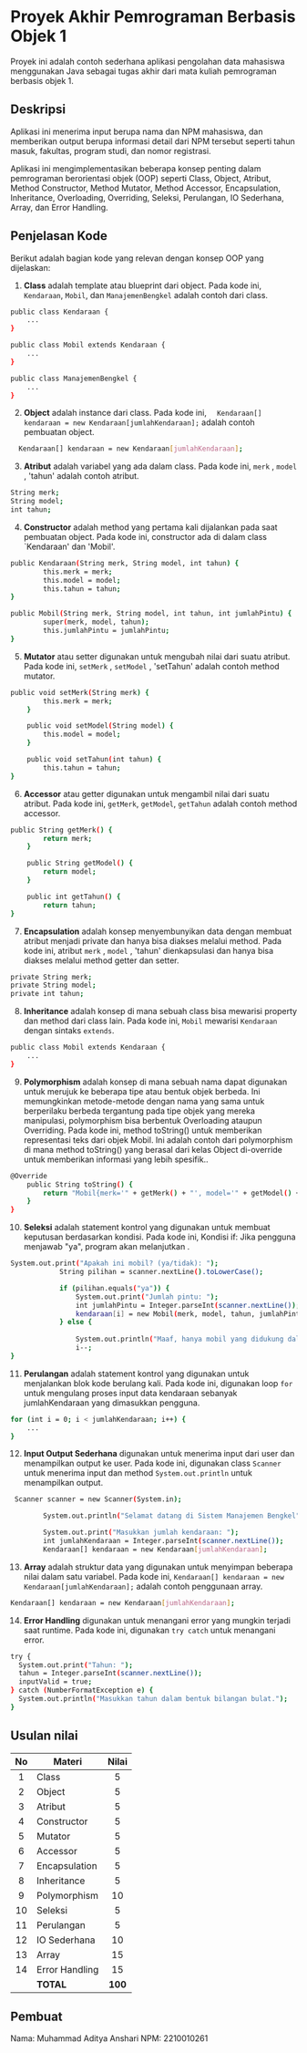 # Proyek Akhir Pemrograman Berbasis Objek 1

Proyek ini adalah contoh sederhana aplikasi pengolahan data mahasiswa menggunakan Java sebagai tugas akhir dari mata kuliah pemrograman berbasis objek 1.

## Deskripsi

Aplikasi ini menerima input berupa nama dan NPM mahasiswa, dan memberikan output berupa informasi detail dari NPM tersebut seperti tahun masuk, fakultas, program studi, dan nomor registrasi.

Aplikasi ini mengimplementasikan beberapa konsep penting dalam pemrograman berorientasi objek (OOP) seperti Class, Object, Atribut, Method Constructor, Method Mutator, Method Accessor, Encapsulation, Inheritance, Overloading, Overriding, Seleksi, Perulangan, IO Sederhana, Array, dan Error Handling.

## Penjelasan Kode

Berikut adalah bagian kode yang relevan dengan konsep OOP yang dijelaskan:

1. **Class** adalah template atau blueprint dari object. Pada kode ini, `Kendaraan`, `Mobil`, dan `ManajemenBengkel` adalah contoh dari class.

```bash
public class Kendaraan {
    ...
}

public class Mobil extends Kendaraan {
    ...
}

public class ManajemenBengkel {
    ...
}
```

2. **Object** adalah instance dari class. Pada kode ini, `  Kendaraan[] kendaraan = new Kendaraan[jumlahKendaraan];` adalah contoh pembuatan object.

```bash
  Kendaraan[] kendaraan = new Kendaraan[jumlahKendaraan];
```

3. **Atribut** adalah variabel yang ada dalam class. Pada kode ini, `merk` , `model` , 'tahun' adalah contoh atribut.

```bash
String merk;
String model;
int tahun;
```

4. **Constructor** adalah method yang pertama kali dijalankan pada saat pembuatan object. Pada kode ini, constructor ada di dalam class `Kendaraan' dan 'Mobil'.

```bash
public Kendaraan(String merk, String model, int tahun) {
        this.merk = merk;
        this.model = model;
        this.tahun = tahun;
}

public Mobil(String merk, String model, int tahun, int jumlahPintu) {
        super(merk, model, tahun);
        this.jumlahPintu = jumlahPintu;
}
```

5. **Mutator** atau setter digunakan untuk mengubah nilai dari suatu atribut. Pada kode ini, `setMerk` , `setModel` , 'setTahun' adalah contoh method mutator.

```bash
public void setMerk(String merk) {
        this.merk = merk;
    }

    public void setModel(String model) {
        this.model = model;
    }

    public void setTahun(int tahun) {
        this.tahun = tahun;
}
```

6. **Accessor** atau getter digunakan untuk mengambil nilai dari suatu atribut. Pada kode ini, `getMerk`, `getModel`, `getTahun` adalah contoh method accessor.

```bash
public String getMerk() {
        return merk;
    }

    public String getModel() {
        return model;
    }

    public int getTahun() {
        return tahun;
}
```

7. **Encapsulation** adalah konsep menyembunyikan data dengan membuat atribut menjadi private dan hanya bisa diakses melalui method. Pada kode ini, atribut `merk` , `model` , 'tahun' dienkapsulasi dan hanya bisa diakses melalui method getter dan setter.

```bash
private String merk;
private String model;
private int tahun;
```

8. **Inheritance** adalah konsep di mana sebuah class bisa mewarisi property dan method dari class lain. Pada kode ini, `Mobil` mewarisi `Kendaraan` dengan sintaks `extends`.

```bash
public class Mobil extends Kendaraan {
    ...
}
```

9. **Polymorphism** adalah konsep di mana sebuah nama dapat digunakan untuk merujuk ke beberapa tipe atau bentuk objek berbeda. Ini memungkinkan metode-metode dengan nama yang sama untuk berperilaku berbeda tergantung pada tipe objek yang mereka manipulasi, polymorphism bisa berbentuk Overloading ataupun Overriding. Pada kode ini, method toString() untuk memberikan representasi teks dari objek Mobil. Ini adalah contoh dari polymorphism di mana method toString() yang berasal dari kelas Object di-override untuk memberikan informasi yang lebih spesifik..

```bash
@Override
    public String toString() {
        return "Mobil{merk='" + getMerk() + "', model='" + getModel() + "', tahun=" + getTahun() + ", jumlahPintu=" + jumlahPintu + "}";
    }
}
```

10. **Seleksi** adalah statement kontrol yang digunakan untuk membuat keputusan berdasarkan kondisi. Pada kode ini, Kondisi if: Jika pengguna menjawab "ya", program akan melanjutkan .

```bash
System.out.print("Apakah ini mobil? (ya/tidak): ");
            String pilihan = scanner.nextLine().toLowerCase();

            if (pilihan.equals("ya")) {
                System.out.print("Jumlah pintu: ");
                int jumlahPintu = Integer.parseInt(scanner.nextLine());
                kendaraan[i] = new Mobil(merk, model, tahun, jumlahPintu);
            } else {
                
                System.out.println("Maaf, hanya mobil yang didukung dalam contoh ini.");
                i--; 
}
```

11. **Perulangan** adalah statement kontrol yang digunakan untuk menjalankan blok kode berulang kali. Pada kode ini, digunakan loop `for` untuk mengulang proses input data kendaraan sebanyak jumlahKendaraan yang dimasukkan pengguna.

```bash
for (int i = 0; i < jumlahKendaraan; i++) {
    ...
}
```

12. **Input Output Sederhana** digunakan untuk menerima input dari user dan menampilkan output ke user. Pada kode ini, digunakan class `Scanner` untuk menerima input dan method `System.out.println` untuk menampilkan output.

```bash
 Scanner scanner = new Scanner(System.in);

        System.out.println("Selamat datang di Sistem Manajemen Bengkel");

        System.out.print("Masukkan jumlah kendaraan: ");
        int jumlahKendaraan = Integer.parseInt(scanner.nextLine());
        Kendaraan[] kendaraan = new Kendaraan[jumlahKendaraan];
```

13. **Array** adalah struktur data yang digunakan untuk menyimpan beberapa nilai dalam satu variabel. Pada kode ini, `Kendaraan[] kendaraan = new Kendaraan[jumlahKendaraan];` adalah contoh penggunaan array.

```bash
Kendaraan[] kendaraan = new Kendaraan[jumlahKendaraan];
```

14. **Error Handling** digunakan untuk menangani error yang mungkin terjadi saat runtime. Pada kode ini, digunakan `try catch` untuk menangani error.

```bash
try {
  System.out.print("Tahun: ");
  tahun = Integer.parseInt(scanner.nextLine());
  inputValid = true;
} catch (NumberFormatException e) {
  System.out.println("Masukkan tahun dalam bentuk bilangan bulat.");
}
```

## Usulan nilai

| No  | Materi         |  Nilai  |
| :-: | -------------- | :-----: |
|  1  | Class          |    5    |
|  2  | Object         |    5    |
|  3  | Atribut        |    5    |
|  4  | Constructor    |    5    |
|  5  | Mutator        |    5    |
|  6  | Accessor       |    5    |
|  7  | Encapsulation  |    5    |
|  8  | Inheritance    |    5    |
|  9  | Polymorphism   |   10    |
| 10  | Seleksi        |    5    |
| 11  | Perulangan     |    5    |
| 12  | IO Sederhana   |   10    |
| 13  | Array          |   15    |
| 14  | Error Handling |   15    |
|     | **TOTAL**      | **100** |

## Pembuat

Nama: Muhammad Aditya Anshari
NPM: 2210010261
